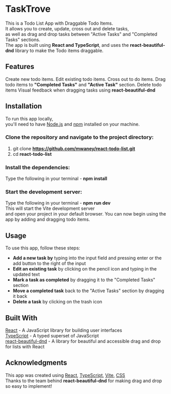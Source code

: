 # TaskTrove 
This is a Todo List App with Draggable Todo Items.  
It allows you to create, update, cross out and delete tasks,  
as well as drag and drop tasks between "Active Tasks" and "Completed Tasks" sections.  
The app is built using 
__React and TypeScript__, and uses the __react-beautiful-dnd__ library to make the Todo items draggable.

## Features
Create new todo items. 
Edit existing todo items.
Cross out to do items.
Drag todo items to __"Completed Tasks"__ and __"Active Task"__ section.
Delete todo items
Visual feedback when dragging tasks using __react-beautiful-dnd__

## Installation
To run this app locally,  
you'll need to have [Node.js](https://nodejs.org/) and [npm](https://www.npmjs.com/) installed on your machine.

### Clone the repository and navigate to the project directory:
1. git clone **https://github.com/mwaney/react-todo-list.git**
2. cd __react-todo-list__
### Install the dependencies:
Type the following in your terminal - **npm install**
### Start the development server:  
Type the following in your terminal - **npm run dev**  
This will start the Vite development server   
and open your project in your default browser.
You can now begin using the app by adding and dragging todo items.

## Usage
To use this app, follow these steps:

- __Add a new task by__ typing into the input field and pressing enter or the add button to the right of the input  
- __Edit an existing task__ by clicking on the pencil icon and typing in the updated text  
- __Mark a task as completed__ by dragging it to the "Completed Tasks" section  
- __Move a completed task__ back to the "Active Tasks" section by dragging it back  
- __Delete a task__ by clicking on the trash icon

## Built With
[React](https://reactjs.org/) - A JavaScript library for building user interfaces  
[TypeScript](https://www.typescriptlang.org/) - A typed superset of JavaScript  
[react-beautiful-dnd](https://github.com/atlassian/react-beautiful-dnd) - A library for beautiful and accessible drag and drop for lists with React

## Acknowledgments
This app was created using [React](https://reactjs.org/), [TypeScript](https://www.typescriptlang.org/), [Vite](https://vitejs.dev/), [CSS](https://developer.mozilla.org/en-US/docs/Web/CSS)  
Thanks to the team behind __react-beautiful-dnd__ for making drag and drop so easy to implement!
